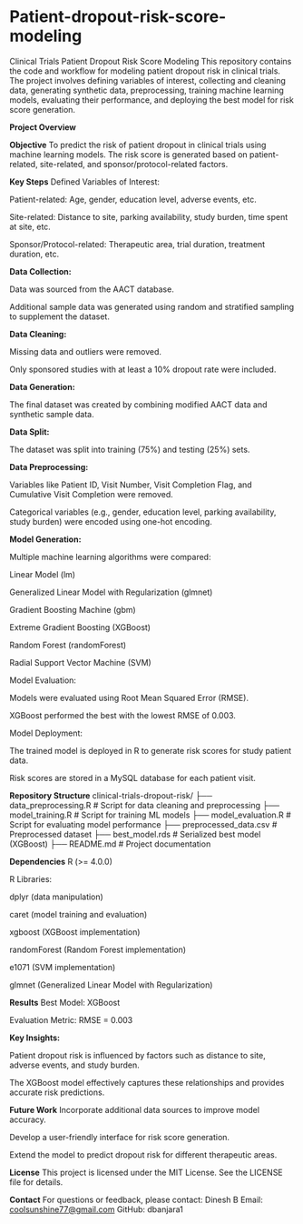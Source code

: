 # Patient-dropout-risk-score-modeling
Clinical Trials Patient Dropout Risk Score Modeling
This repository contains the code and workflow for modeling patient dropout risk in clinical trials. The project involves defining variables of interest, collecting and cleaning data, generating synthetic data, preprocessing, training machine learning models, evaluating their performance, and deploying the best model for risk score generation.

**Project Overview**

**Objective**
To predict the risk of patient dropout in clinical trials using machine learning models. The risk score is generated based on patient-related, site-related, and sponsor/protocol-related factors.

**Key Steps**
Defined Variables of Interest:

Patient-related: Age, gender, education level, adverse events, etc.

Site-related: Distance to site, parking availability, study burden, time spent at site, etc.

Sponsor/Protocol-related: Therapeutic area, trial duration, treatment duration, etc.

**Data Collection:**

Data was sourced from the AACT database.

Additional sample data was generated using random and stratified sampling to supplement the dataset.

**Data Cleaning:**

Missing data and outliers were removed.

Only sponsored studies with at least a 10% dropout rate were included.

**Data Generation:**

The final dataset was created by combining modified AACT data and synthetic sample data.

**Data Split:**

The dataset was split into training (75%) and testing (25%) sets.

**Data Preprocessing:**

Variables like Patient ID, Visit Number, Visit Completion Flag, and Cumulative Visit Completion were removed.

Categorical variables (e.g., gender, education level, parking availability, study burden) were encoded using one-hot encoding.

**Model Generation:**

Multiple machine learning algorithms were compared:

Linear Model (lm)

Generalized Linear Model with Regularization (glmnet)

Gradient Boosting Machine (gbm)

Extreme Gradient Boosting (XGBoost)

Random Forest (randomForest)

Radial Support Vector Machine (SVM)

Model Evaluation:

Models were evaluated using Root Mean Squared Error (RMSE).

XGBoost performed the best with the lowest RMSE of 0.003.

Model Deployment:

The trained model is deployed in R to generate risk scores for study patient data.

Risk scores are stored in a MySQL database for each patient visit.

**Repository Structure**
clinical-trials-dropout-risk/
├── data_preprocessing.R          # Script for data cleaning and preprocessing
├── model_training.R              # Script for training ML models
├── model_evaluation.R            # Script for evaluating model performance
├── preprocessed_data.csv         # Preprocessed dataset
├── best_model.rds                # Serialized best model (XGBoost)
├── README.md                     # Project documentation

**Dependencies**
R (>= 4.0.0)

R Libraries:

dplyr (data manipulation)

caret (model training and evaluation)

xgboost (XGBoost implementation)

randomForest (Random Forest implementation)

e1071 (SVM implementation)

glmnet (Generalized Linear Model with Regularization)

**Results**
Best Model: XGBoost

Evaluation Metric: RMSE = 0.003

**Key Insights:**

Patient dropout risk is influenced by factors such as distance to site, adverse events, and study burden.

The XGBoost model effectively captures these relationships and provides accurate risk predictions.

**Future Work**
Incorporate additional data sources to improve model accuracy.

Develop a user-friendly interface for risk score generation.

Extend the model to predict dropout risk for different therapeutic areas.

**License**
This project is licensed under the MIT License. See the LICENSE file for details.

**Contact**
For questions or feedback, please contact:
Dinesh B
Email: coolsunshine77@gmail.com
GitHub: dbanjara1
